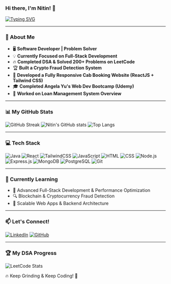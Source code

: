 ### Hi there, I'm Nitin! 👋

[![Typing SVG](https://readme-typing-svg.demolab.com?font=Fira+Code&weight=600&size=22&pause=1000&color=00CFFF&width=600&lines=Passionate+Developer+%7C+Full-Stack+Engineer+%7C+Tech+Explorer;Love+Building+Scalable+and+Efficient+Solutions;Web+Development+%7C+Blockchain+%7C+Machine+Learning)](https://git.io/typing-svg)

---

### 🚀 About Me
- 🖥️ **Software Developer | Problem Solver**
- 💡 **Currently Focused on Full-Stack Development**
- 🔥 **Completed DSA & Solved 200+ Problems on LeetCode**
- 🏆 **Built a Crypto Fraud Detection System**
- 🎨 **Developed a Fully Responsive Cab Booking Website (ReactJS + Tailwind CSS)**
- 🎓 **Completed Angela Yu's Web Dev Bootcamp (Udemy)**
- 💼 **Worked on Loan Management System Overview**

---

### 📊 My GitHub Stats
![GitHub Streak](https://streak-stats.demolab.com/?user=NitinXD1&theme=tokyonight)
![Nitin's GitHub stats](https://github-readme-stats.vercel.app/api?username=NitinXD1&show_icons=true&theme=radical)
![Top Langs](https://github-readme-stats.vercel.app/api/top-langs/?username=NitinXD1&layout=compact&theme=dracula)

---

### 💻 Tech Stack
![Java](https://img.shields.io/badge/Java-ED8B00?style=for-the-badge&logo=openjdk&logoColor=white)
![React](https://img.shields.io/badge/React-20232A?style=for-the-badge&logo=react&logoColor=61DAFB)
![TailwindCSS](https://img.shields.io/badge/TailwindCSS-38B2AC?style=for-the-badge&logo=tailwind-css&logoColor=white)
![JavaScript](https://img.shields.io/badge/JavaScript-F7DF1E?style=for-the-badge&logo=javascript&logoColor=black)
![HTML](https://img.shields.io/badge/HTML-E34F26?style=for-the-badge&logo=html5&logoColor=white)
![CSS](https://img.shields.io/badge/CSS-1572B6?style=for-the-badge&logo=css3&logoColor=white)
![Node.js](https://img.shields.io/badge/Node.js-43853D?style=for-the-badge&logo=node.js&logoColor=white)
![Express.js](https://img.shields.io/badge/Express.js-000?style=for-the-badge&logo=express&logoColor=white)
![MongoDB](https://img.shields.io/badge/MongoDB-4EA94B?style=for-the-badge&logo=mongodb&logoColor=white)
![PostgreSQL](https://img.shields.io/badge/PostgreSQL-316192?style=for-the-badge&logo=postgresql&logoColor=white)
![Git](https://img.shields.io/badge/Git-F05032?style=for-the-badge&logo=git&logoColor=white)

---

### 🌱 Currently Learning
- 📌 Advanced Full-Stack Development & Performance Optimization
- 🔍 Blockchain & Cryptocurrency Fraud Detection
- 🚀 Scalable Web Apps & Backend Architecture

---

### 📫 Let's Connect!
[![LinkedIn](https://img.shields.io/badge/LinkedIn-0077B5?style=for-the-badge&logo=linkedin&logoColor=white)](https://linkedin.com/in/NitinXD1)
[![GitHub](https://img.shields.io/badge/GitHub-000?style=for-the-badge&logo=github&logoColor=white)](https://github.com/NitinXD1)

---

### 🏆 My DSA Progress
![LeetCode Stats](https://leetcard.jacoblin.cool/NitinXD?theme=dark&font=Karma&ext=heatmap)

🔥 Keep Grinding & Keep Coding! 🚀
